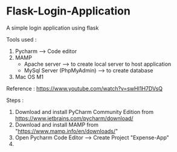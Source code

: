 # Flask-Login-Application
A simple login application using flask

Tools used :
1) Pycharm --> Code editor
2) MAMP
   - Apache server --> to create local server to host application
   - MySql Server (PhpMyAdmin) --> to create database
3) Mac OS M1

Reference : https://www.youtube.com/watch?v=swHI1H7DVsQ

Steps :
1) Download and install PyCharm Community Edition from https://www.jetbrains.com/pycharm/download/
2) Download and install MAMP from "https://www.mamp.info/en/downloads/"
3) Open Pycharm Code Editor --> Create Project "Expense-App"
4) 
